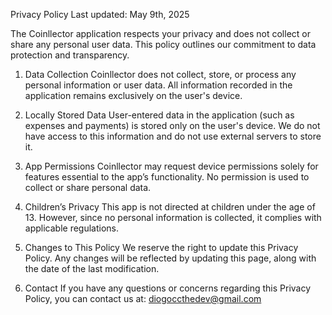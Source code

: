 Privacy Policy
Last updated: May 9th, 2025

The Coinllector application respects your privacy and does not collect or share any personal user data. This policy outlines our commitment to data protection and transparency.

1. Data Collection
Coinllector does not collect, store, or process any personal information or user data. All information recorded in the application remains exclusively on the user's device.

2. Locally Stored Data
User-entered data in the application (such as expenses and payments) is stored only on the user's device. We do not have access to this information and do not use external servers to store it.

3. App Permissions
Coinllector may request device permissions solely for features essential to the app’s functionality. No permission is used to collect or share personal data.

4. Children’s Privacy
This app is not directed at children under the age of 13. However, since no personal information is collected, it complies with applicable regulations.

5. Changes to This Policy
We reserve the right to update this Privacy Policy. Any changes will be reflected by updating this page, along with the date of the last modification.

6. Contact
If you have any questions or concerns regarding this Privacy Policy, you can contact us at: diogoccthedev@gmail.com
